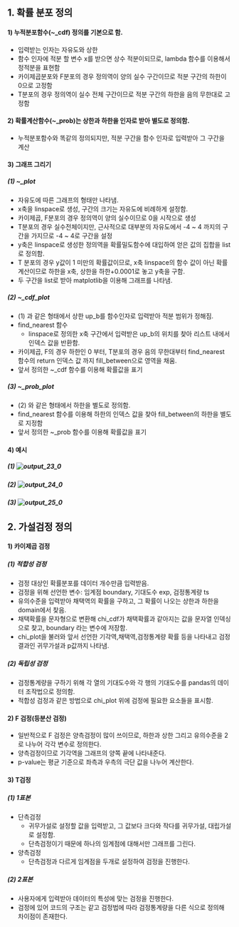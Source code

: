 ## 1. 확률 분포 정의

#### 1) 누적분포함수(~_cdf) 정의를 기본으로 함.
+ 입력받는 인자는 자유도와 상한
+ 함수 인자에 적분 할 변수 x를 받으면 상수 적분이되므로, lambda 함수를 이용해서 정적분을 표현함
+ 카이제곱분포와 F분포의 경우 정의역이 양의 실수 구간이므로 적분 구간의 하한이 0으로 고정함
+ T분포의 경우 정의역이 실수 전체 구간이므로 적분 구간의 하한을 음의 무한대로 고정함
        
#### 2) 확률계산함수(~_prob)는 상한과 하한을 인자로 받아 별도로 정의함.
+ 누적분포함수와 똑같의 정의되지만, 적분 구간을 함수 인자로 입력받아 그 구간을 계산
        
#### 3) 그래프 그리기
  
##### (1) ~_plot
+ 자유도에 따른 그래프의 형태만 나타냄.
+ x축을 linspace로 생성, 구간의 크기는 자유도에 비례하게 설정함. 
+ 카이제곱, F분포의 경우 정의역이 양의 실수이므로 0을 시작으로 생성 
+ T분포의 경우 실수전체이지만, 근사적으로 대부분의 자유도에서 -4 ~ 4 까지의 구간을 가지므로 -4 ~ 4로 구간을 설정
+ y축은 linspace로 생성한 정의역을 확률밀도함수에 대입하여 얻은 값의 집합을 list로 정의함.
+ T 분포의 경우 y값이 1 미만의 확률값이므로, x축 linspace의 함수 값이 아닌 확률계산이므로 하한을 x축, 상한을 하한+0.0001로 놓고 y축을 구함. 
+ 두 구간을 list로 받아 matplotlib을 이용해 그래프를 나타냄.
           
##### (2) ~_cdf_plot
+ (1) 과 같은 형태에서 상한 up_b를 함수인자로 입력받아 적분 범위가 정해짐.
+ find_nearest 함수
  - linspace로 정의한 x축 구간에서 입력받은 up_b의 위치를 찾아 리스트 내에서 인덱스 값을 반환함.
+ 카이제곱, F의 경우 하한인 0 부터, T분포의 경우 음의 무한대부터 find_nearest 함수의 return 인덱스 값 까지 fill_between으로 영역을 채움.
+ 앞서 정의한 ~_cdf 함수를 이용해 확률값을 표기

##### (3) ~_prob_plot
+ (2) 와 같은 형태에서 하한을 별도로 정의함.
+ find_nearest 함수를 이용해 하한의 인덱스 값을 찾아 fill_between의 하한을 별도로 지정함
+ 앞서 정의한 ~_prob 함수를 이용해 확률값을 표기

#### 4) 예시
##### (1) ![output_23_0](https://user-images.githubusercontent.com/78411864/127128530-92331214-f267-434a-88f3-7c2dcf1bb399.png)
##### (2) ![output_24_0](https://user-images.githubusercontent.com/78411864/127128624-7b8d6d63-d366-4d13-833c-72b7bd004971.png)
##### (3) ![output_25_0](https://user-images.githubusercontent.com/78411864/127128680-266ee509-624c-41f0-9847-addba981fd7e.png)

## 2. 가설검정 정의

#### 1) 카이제곱 검정
##### (1) 적합성 검정
+ 검정 대상인 확률분포를 데이터 개수만큼 입력받음.
+ 검정을 위해 선언한 변수: 임계점 boundary, 기대도수 exp, 검정통계량 ts
+ 유의수준을 입력받아 채택역의 확률을 구하고, 그 확률이 나오는 상한과 하한을 domain에서 찾음.
+ 채택확률을 문자형으로 변환해 chi_cdf가 채택확률과 같아지는 값을 문자열 인덱싱으로 찾고, boundary 라는 변수에 저장함.
+ chi_plot을 불러와 앞서 선언한 기각역,채택역,검정통계량 확률 등을 나타내고 검정 결과인 귀무가설과 p값까지 나타냄.

##### (2) 독립성 검정
+ 검정통계량을 구하기 위해 각 열의 기대도수와 각 행의 기대도수를 pandas의 데이터 조작법으로 정의함.
+ 적합성 검정과 같은 방법으로 chi_plot 위에 검정에 필요한 요소들을 표시함.

#### 2) F 검정(등분산 검정)
+ 일반적으로 F 검정은 양측검정이 많이 쓰이므로, 하한과 상한 그리고 유의수준을 2로 나누어 각각 변수로 정의한다.
+ 양측검정이므로 기각역을 그래프의 양쪽 끝에 나타내준다.
+ p-value는 평균 기준으로 좌측과 우측의 극단 값을 나누어 계산한다.

#### 3) T검정
##### (1) 1표본
+ 단측검정
  - 귀무가설로 설정할 값을 입력받고, 그 값보다 크다와 작다를 귀무가설, 대립가설로 설정함.
  - 단측검정이기 때문에 하나의 임계점에 대해서만 그래프를 그린다.
+ 양측검정
  - 단측검정과 다르게 임계점을 두개로 설정하여 검정을 진행한다.
 ##### (2) 2표본
 + 사용자에게 입력받아 데이터의 특성에 맞는 검정을 진행한다.
 + 검정에 있어 코드의 구조는 같고 검정법에 따라 검정통계량을 다른 식으로 정의해 차이점이 존재한다.

